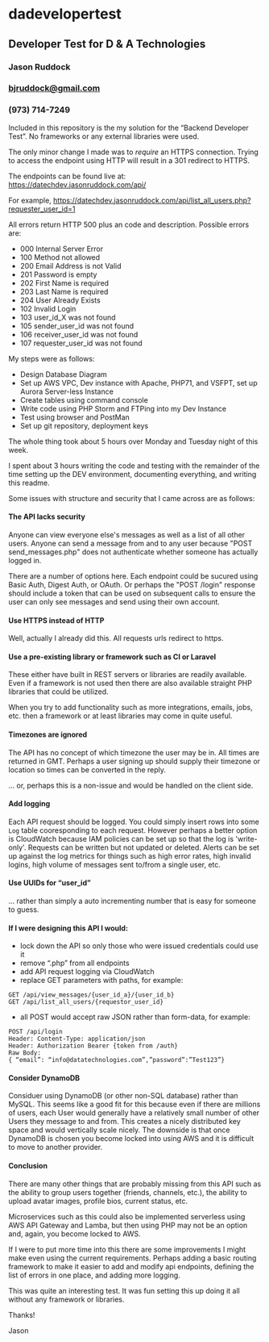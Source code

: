 # dadevelopertest
## Developer Test for D &amp; A Technologies

### Jason Ruddock
### bjruddock@gmail.com
### (973) 714-7249

Included in this repository is the my solution for the “Backend Developer Test”.  No frameworks or any external libraries were used.

The only minor change I made was to *require* an HTTPS connection. Trying to access the endpoint using HTTP will result in a 301 redirect to HTTPS.

The endpoints can be found live at:
https://datechdev.jasonruddock.com/api/

For example, https://datechdev.jasonruddock.com/api/list_all_users.php?requester_user_id=1

All errors return HTTP 500 plus an code and description. Possible errors are:
- 000 Internal Server Error
- 100 Method not allowed
- 200 Email Address is not Valid
- 201 Password is empty
- 202 First Name is required
- 203 Last Name is required
- 204 User Already Exists
- 102 Invalid Login
- 103 user_id_X was not found
- 105 sender_user_id was not found
- 106 receiver_user_id was not found
- 107 requester_user_id was not found


My steps were as follows:

- Design Database Diagram
- Set up AWS VPC, Dev instance with Apache, PHP71, and VSFPT, set up Aurora Server-less Instance
- Create tables using command console
- Write code using PHP Storm and FTPing into my Dev Instance
- Test using browser and PostMan
- Set up git repository, deployment keys

The whole thing took about 5 hours over Monday and Tuesday night of this week.

I spent about 3 hours writing the code and testing with the remainder of the time setting up the DEV environment, documenting everything, and writing this readme.

Some issues with structure and security that I came across are as follows:

#### The API lacks security

Anyone can view everyone else's messages as well as a list of all other users. Anyone can send a message from and to any user because "POST send_messages.php" does not authenticate whether someone has actually logged in.

There are a number of options here. Each endpoint could be sucured using Basic Auth, Digest Auth, or OAuth. Or perhaps the "POST /login" response should include a token that can be used on subsequent calls to ensure the user can only see messages and send using their own account.


#### Use HTTPS instead of HTTP

Well, actually I already did this. All requests urls redirect to https.


#### Use a pre-existing library or framework such as CI or Laravel

These either have built in REST servers or libraries are readily available. Even if a framework is not used then there are also available straight PHP libraries that could be utilized.

When you try to add functionality such as more integrations, emails, jobs, etc. then a framework or at least libraries may come in quite useful.


#### Timezones are ignored

The API has no concept of which timezone the user may be in. All times are returned in GMT. Perhaps a user signing up should supply their timezone or location so times can be converted in the reply.

... or, perhaps this is a non-issue and would be handled on the client side.


#### Add logging

Each API request should be logged. You could simply insert rows into some `Log` table cooresponding to each request. However perhaps a better option is CloudWatch because IAM policies can be set up so that the log is 'write-only'. Requests can be written but not updated or deleted. Alerts can be set up against the log metrics for things such as high error rates, high invalid logins, high volume of messages sent to/from a single user, etc.



#### Use UUIDs for “user_id”

... rather than simply a auto incrementing number that is easy for someone to guess.


#### If I were designing this API I would:

- lock down the API so only those who were issued credentials could use it
- remove “.php” from all endpoints
- add API request logging via CloudWatch
- replace GET parameters with paths, for example:
```
GET /api/view_messages/{user_id_a}/{user_id_b}
GET /api/list_all_users/{requestor_user_id}
```

- all POST would accept raw JSON rather than form-data, for example:
```
POST /api/login
Header: Content-Type: application/json
Header: Authorization Bearer {token from /auth}
Raw Body:
{ “email”: “info@datatechnologies.com”,”password”:”Test123”}
```

#### Consider DynamoDB 

Considuer using DynamoDB (or other non-SQL database) rather than MySQL. This seems like a good fit for this because even if there are millions of users, each User would generally have a relatively small number of other Users they message to and from. This creates a nicely distributed key space and would vertically scale nicely. The downside is that once DynamoDB is chosen you become locked into using AWS and it is difficult to move to another provider.


#### Conclusion

There are many other things that are probably missing from this API such as the ability to group users together (friends, channels, etc.), the ability to upload avatar images, profile bios, current status, etc.

Microservices such as this could also be implemented serverless using AWS API Gateway and Lamba, but then using PHP may not be an option and, again, you become locked to AWS.

If I were to put more time into this there are some improvements I might make even using the current requirements. Perhaps adding a basic routing framework to make it easier to add and modify api endpoints, defining the list of errors in one place, and adding more logging. 

This was quite an interesting test. It was fun setting this up doing it all without any framework or libraries.

Thanks!

Jason

